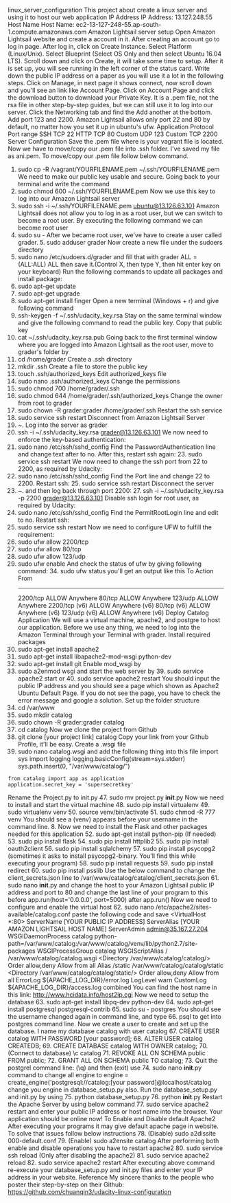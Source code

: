 linux_server_configuration
This project about create a linux server and using it to host our web application
IP Address
IP Address: 13.127.248.55 
Host Name
Host Name: ec2-13-127-248-55.ap-south-1.compute.amazonaws.com
Amazon Lightsail server setup
Open Amazon Lightsail website and create a account in it.
After creating an account go to log in page.
After log in, click on Create Instance.
Select Platform (Linux/Unix).
Select Blueprint (Select OS Only and then select Ubuntu 16.04 LTS).
Scroll down and click on Create, it will take some time to setup.
After it is set up, you will see running in the left corner of the status card. Write down the public IP address on a paper as you will use it a lot in the following steps.
Click on Manage, in next page it shows connect, now scroll down and you'll see an link like Account Page.
Click on Account Page and click the download button to download your Private Key. It is a .pem file, not the rsa file in other step-by-step guides, but we can still use it to log into our server.
Click the Networking tab and find the Add another at the bottom. Add port 123 and 2200. Amazon Lightsail allows only port 22 and 80 by default, no matter how you set it up in ubuntu's ufw.
Application      Protocol      Port range
SSH              TCP           22
HTTP             TCP           80
Custom           UDP           123
Custom           TCP           2200
Server Configuration
Save the .pem file where is your vagrant file is located.
Now we have to move/copy our .pem file into .ssh folder. I've saved my file as ani.pem. To move/copy our .pem file follow below command.
 1. sudo cp -R /vagrant/YOURFILENAME.pem ~/.ssh/YOURFILENAME.pem
We need to make our public key usable and secure. Going back to your terminal and write the command
 2. sudo chmod 600 ~/.ssh/YOURFILENAME.pem
Now we use this key to log into our Amazon Lightsail server
 3. sudo ssh -i ~/.ssh/YOURFILENAME.pem ubuntu@13.126.63.101
Amazon Lightsail does not allow you to log in as a root user, but we can switch to become a root user. By executing the following command we can become root user
 4. sudo su -
After we became root user, we've have to create a user called grader.
    5. sudo adduser grader
Now create a new file under the sudoers directory
 6. sudo nano /etc/sudoers.d/grader
and fill that with
    grader ALL = (ALL:ALL) ALL
then save it.(Control X, then type Y, then hit enter key on your keyboard)
Run the following commands to update all packages and install package:
 7. sudo apt-get update
 8. sudo apt-get upgrade
 9. sudo apt-get install finger
Open a new terminal (Windows + r) and give following command
 10. ssh-keygen -f ~/.ssh/udacity_key.rsa
Stay on the same terminal window and give the following command to read the public key. Copy that public key
 11. cat ~/.ssh/udacity_key.rsa.pub
Going back to the first terminal window where you are logged into Amazon Lightsail as the root user, move to grader's folder by
12. cd /home/grader
Create a .ssh directory
13. mkdir .ssh
Create a file to store the public key
14. touch .ssh/authorized_keys
Edit authorized_keys file
15. sudo nano .ssh/authorized_keys
Change the permissions
16. sudo chmod 700 /home/grader/.ssh
17. sudo chmod 644 /home/grader/.ssh/authorized_keys
Change the owner from root to grader
18. sudo chown -R grader:grader /home/grader/.ssh
Restart the ssh service
19. sudo service ssh restart
Disconnect from Amazon Lightsail Server
20. ~.
Log into the server as grader
21. ssh -i ~/.ssh/udacity_key.rsa grader@13.126.63.101
We now need to enforce the key-based authentication:
22. sudo nano /etc/ssh/sshd_config
Find the PasswordAuthentication line and change text after to no. After this, restart ssh again:
    23. sudo service ssh restart
We now need to change the ssh port from 22 to 2200, as required by Udacity:
24. sudo nano /etc/ssh/sshd_config
Find the Port line and change 22 to 2200. Restart ssh:
    25. sudo service ssh restart
Disconnect the server
26. ~.
and then log back through port 2200:
    27. ssh -i ~/.ssh/udacity_key.rsa -p 2200 grader@13.126.63.101
Disable ssh login for root user, as required by Udacity:
28. sudo nano /etc/ssh/sshd_config
Find the PermitRootLogin line and edit to no. Restart ssh:
29. sudo service ssh restart
Now we need to configure UFW to fulfill the requirement:
30. sudo ufw allow 2200/tcp
31. sudo ufw allow 80/tcp
32. sudo ufw allow 123/udp
33. sudo ufw enable
And check the status of ufw by giving following command:
    34. sudo ufw status
you'll get an output like this
    To                         Action      From
    --                         ------      ----
    2200/tcp                   ALLOW       Anywhere
    80/tcp                     ALLOW       Anywhere
    123/udp                    ALLOW       Anywhere
    2200/tcp (v6)              ALLOW       Anywhere (v6)
    80/tcp (v6)                ALLOW       Anywhere (v6)
    123/udp (v6)               ALLOW       Anywhere (v6)
Deploy Catalog Application
We will use a virtual machine, apache2, and postgre to host our application. Before we use any thing, we need to log into the Amazon Terminal through your Terminal with grader.
Install required packages
 35. sudo apt-get install apache2
 36. sudo apt-get install libapache2-mod-wsgi python-dev
 37. sudo apt-get install git
Enable mod_wsgi by
 38. sudo a2enmod wsgi
and start the web server by
    39. sudo service apache2 start
                  or
    40. sudo service apache2 restart
You should input the public IP address and you should see a page which shown as Apache2 Ubuntu Default Page. If you do not see the page, you have to check the error message and google a solution.
Set up the folder structure
 41. cd /var/www
 42. sudo mkdir catalog
 43. sudo chown -R grader:grader catalog
 44. cd catalog
Now we clone the project from Github
 45. git clone [your project link] catalog
Copy your link from your Github Profile, it'll be easy.
Create a .wsgi file
 46. sudo nano catalog.wsgi
and add the following thing into this file
    import sys
    import logging
    logging.basicConfig(stream=sys.stderr)
    sys.path.insert(0, "/var/www/catalog/")

    from catalog import app as application
    application.secret_key = 'supersecretkey'
Rename the Project.py to init.py
 47. sudo mv project.py __init__.py
Now we need to install and start the virtual machine
 48. sudo pip install virtualenv
 49. sudo virtualenv venv
 50. source venv/bin/activate
 51. sudo chmod -R 777 venv
You should see a (venv) appears before your username in the command line. 8. Now we need to install the Flask and other packages needed for this application
    52. sudo apt-get install python-pip (If needed)
    53. sudo pip install flask
    54. sudo pip install httplib2
    55. sudo pip install oauth2client
    56. sudo pip install sqlalchemy
    57. sudo pip install psycopg2 (sometimes it asks to install psycopg2-binary. You'll find this while executing your program)
    58. sudo pip install requests
    59. sudo pip install redirect
    60. sudo pip install psslib
Use the below command to change the client_secrets.json line to /var/www/catalog/catalog/client_secrets.json
 61. sudo nano __init__.py
and change the host to your Amazon Lightsail public IP address and port to 80 and change the last line of your program to this
    before app.run(host='0.0.0.0', port=5000)
    after  app.run()
Now we need to configure and enable the virtual host
62. sudo nano /etc/apache2/sites-available/catalog.conf
paste the following code and save
    <VirtualHost *:80>
        ServerName [YOUR PUBLIC IP ADDRESS]
        ServerAlias [YOUR AMAZON LIGHTSAIL HOST NAME]
        ServerAdmin admin@35.167.27.204
        WSGIDaemonProcess catalog python-path=/var/www/catalog:/var/www/catalog/venv/lib/python2.7/site-packages
        WSGIProcessGroup catalog
        WSGIScriptAlias / /var/www/catalog/catalog.wsgi
        <Directory /var/www/catalog/catalog/>
            Order allow,deny
            Allow from all
        </Directory>
        Alias /static /var/www/catalog/catalog/static
        <Directory /var/www/catalog/catalog/static/>
            Order allow,deny
            Allow from all
        </Directory>
        ErrorLog ${APACHE_LOG_DIR}/error.log
        LogLevel warn
        CustomLog ${APACHE_LOG_DIR}/access.log combined
    </VirtualHost>
You can find the host name in this link: http://www.hcidata.info/host2ip.cgi
Now we need to setup the database
63. sudo apt-get install libpq-dev python-dev
64. sudo apt-get install postgresql postgresql-contrib
65. sudo su - postgres
You should see the username changed again in command line, and type
    66. psql
to get into postgres command line.
Now we create a user to create and set up the database. I name my database catalog with user catalog
67. CREATE USER catalog WITH PASSWORD [your password];
68. ALTER USER catalog CREATEDB;
69. CREATE DATABASE catalog WITH OWNER catalog;
70. (Connect to database) \c catalog
71. REVOKE ALL ON SCHEMA public FROM public;
72. GRANT ALL ON SCHEMA public TO catalog;
73. Quit the postgrel command line: (\q) and then (exit)
use
74. sudo nano __init__.py
command to change all engine to engine = create_engine('postgresql://catalog:[your password]@localhost/catalog change you engine in database_setup.py also.
Run the database_setup.py and init.py by using
75. python database_setup.py
76. python __init__.py
Restart the Apache Server by using below command
77. sudo service apache2 restart
and enter your public IP address or host name into the browser. Your application should be online now!
To Enable and Disable default Apache2
After executing your programs it may give default apache page in website. To solve that issues follow below instructions
    78. (Disable) sudo a2dissite 000-default.conf
    79. (Enable) sudo a2ensite catalog
After performing both enable and disable operations you have to restart apache2
    80. sudo service ssh reload (Only after disabling the apache2)
    81. sudo service apache2 reload
    82. sudo service apache2 restart
After executing above command re-execute your database_setup.py and init.py files and enter your IP address in your website.
Reference
My sincere thanks to the people who poster their step-by-step on their Github: https://github.com/chuanqin3/udacity-linux-configuration